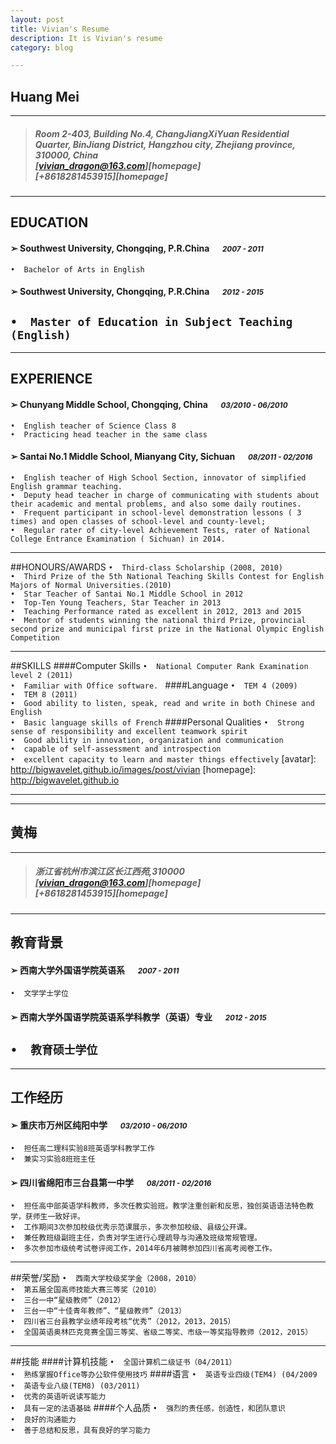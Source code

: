```yaml
---
layout: post
title: Vivian's Resume
description: It is Vivian's resume 
category: blog

---
```


##  Huang Mei

---

> #####  Room 2-403, Building No.4,  ChangJiangXiYuan Residential Quarter, BinJiang District, Hangzhou city, Zhejiang province, 310000, China &emsp; <br>[vivian_dragon@163.com][homepage]<br>[+8618281453915][homepage]

---
## EDUCATION
#### ➢	Southwest University, Chongqing, P.R.China &emsp; <small>*2007 - 2011*</small>
`•	Bachelor of Arts in English`

#### ➢	Southwest University, Chongqing, P.R.China &emsp; <small>*2012 - 2015*</small>
`•	Master of Education in Subject Teaching (English)`
---
---
## EXPERIENCE

#### ➢	Chunyang Middle School, Chongqing, China &emsp; <small>*03/2010 - 06/2010*</small>
`•	English teacher of Science Class 8`<br>
`•	Practicing head teacher in the same class`


#### ➢ 	Santai No.1 Middle School, Mianyang City, Sichuan &emsp; <small>*08/2011 - 02/2016*</small>
`•	English teacher of High School Section, innovator of simplified English grammar teaching.`<br>
`•	Deputy head teacher in charge of communicating with students about their academic and mental problems, and also some daily routines. `<br>
`•	Frequent participant in school-level demonstration lessons ( 3 times) and open classes of school-level and county-level;`<br>
`•	Regular rater of city-level Achievement Tests, rater of National College Entrance Examination ( Sichuan) in 2014. `


---
##HONOURS/AWARDS
`•	Third-class Scholarship (2008, 2010)`<br>
`•	Third Prize of the 5th National Teaching Skills Contest for English Majors of Normal Universities.(2010)`<br>
`•	Star Teacher of Santai No.1 Middle School in 2012`<br>
`•	Top-Ten Young Teachers, Star Teacher in 2013`<br>
`•	Teaching Performance rated as excellent in 2012, 2013 and 2015  `<br>
`•	Mentor of students winning the national third Prize, provincial second prize and municipal first prize in the National Olympic English Competition`

---
##SKILLS
####Computer Skills
`•	National Computer Rank Examination level 2 (2011)`<br>
`•	Familiar with Office software. `
####Language
`•	TEM 4 (2009)`<br>
`•	TEM 8 (2011)`<br>
`•	Good ability to listen, speak, read and write in both Chinese and English`<br>
`•	Basic language skills of French`
####Personal Qualities
`•	Strong sense of responsibility and excellent teamwork spirit`<br>
`•	Good ability in innovation, organization and communication`<br>
`•	capable of self-assessment and introspection`<br>
`•	excellent capacity to learn and master things effectively`
[avatar]: http://bigwavelet.github.io/images/post/vivian
[homepage]: http://bigwavelet.github.io

---
---

##  黄梅

---

> #####  浙江省杭州市滨江区长江西苑,310000 &emsp; <br>[vivian_dragon@163.com][homepage]<br>[+8618281453915][homepage]

---
## 教育背景
#### ➢	西南大学外国语学院英语系 &emsp; <small>*2007 - 2011*</small>
`•	文学学士学位`

#### ➢	西南大学外国语学院英语系学科教学（英语）专业 &emsp; <small>*2012 - 2015*</small>
`•	教育硕士学位`
---
---
## 工作经历

#### ➢	重庆市万州区纯阳中学 &emsp; <small>*03/2010 - 06/2010*</small>
`•	担任高二理科实验8班英语学科教学工作`<br>
`•	兼实习实验8班班主任`


#### ➢	四川省绵阳市三台县第一中学 &emsp; <small>*08/2011 - 02/2016*</small>
`•	担任高中部英语学科教师，多次任教实验班。教学注重创新和反思，独创英语语法特色教学，获师生一致好评。`<br>
`•	工作期间3次参加校级优秀示范课展示，多次参加校级、县级公开课。`<br>
`•	兼任教班级副班主任，负责对学生进行心理疏导与沟通及班级常规管理。`<br>
`•	多次参加市级统考试卷评阅工作，2014年6月被聘参加四川省高考阅卷工作。`


---
##荣誉/奖励
`•	西南大学校级奖学金（2008，2010）`<br>
`•	第五届全国高师技能大赛三等奖（2010）`<br>
`•	三台一中“星级教师”（2012）`<br>
`•	三台一中“十佳青年教师”、“星级教师”（2013）`<br>
`•	四川省三台县教学业绩年段考核“优秀”（2012，2013，2015）`<br>
`•	全国英语奥林匹克竞赛全国三等奖、省级二等奖、市级一等奖指导教师（2012，2015）`

---
##技能
####计算机技能
`•	全国计算机二级证书（04/2011）`<br>
`•	熟练掌握Office等办公软件使用技巧`
####语言
`•	英语专业四级(TEM4) (04/2009`<br>
`•	英语专业八级(TEM8) (03/2011)`<br>
`•	优秀的英语听说读写能力`<br>
`•	具有一定的法语基础`
####个人品质
`•	强烈的责任感，创造性，和团队意识`<br>
`•	良好的沟通能力`<br>
`•	善于总结和反思，具有良好的学习能力`




	


